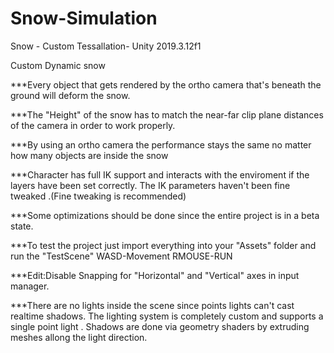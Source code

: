 # Snow-Simulation
Snow - Custom Tessallation- Unity 2019.3.12f1


Custom Dynamic snow

***Every object that gets rendered by the ortho camera that's beneath the ground will deform the snow.

***The "Height" of the snow has to match the near-far clip plane distances of the camera in order to work properly.

***By using an ortho camera the performance stays the same no matter how many objects are inside the snow

***Character has full IK support and interacts with the enviroment if the layers have been set correctly.
The IK parameters haven't been fine tweaked .(Fine tweaking is recommended)

***Some optimizations should be done since the entire project is in a beta state.

***To test the project just import everything into your "Assets" folder and run the "TestScene"
WASD-Movement
RMOUSE-RUN


***Edit:Disable Snapping for "Horizontal" and "Vertical" axes in input manager.


***There are no lights inside the scene since points lights can't cast realtime shadows.
The lighting system is completely custom and supports a single point light . Shadows are done via geometry shaders by extruding meshes allong the light direction.





